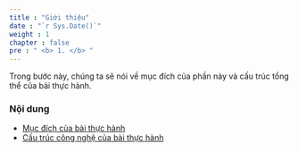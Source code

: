 ```yaml
---
title : "Giới thiệu"
date : "`r Sys.Date()`"
weight : 1
chapter : false
pre : " <b> 1. </b> "
---
```


Trong bước này, chúng ta sẽ nói về mục đích của phần này và cấu trúc tổng thể của bài thực hành.  

### Nội dung
- [Mục đích của bài thực hành](1.1-purpose/)
- [Cấu trúc công nghệ của bài thực hành](1.2-structure/)
